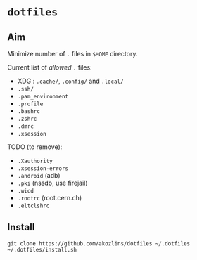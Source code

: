 # `dotfiles`

## Aim

Minimize number of `.` files in `$HOME` directory.

Current list of _allowed_ `.` files:

 - XDG : `.cache/`, `.config/` and `.local/`
 - `.ssh/`
 - `.pam_environment`
 - `.profile`
 - `.bashrc`
 - `.zshrc`
 - `.dmrc`
 - `.xsession`

TODO (to remove):

 - `.Xauthority`
 - `.xsession-errors`
 - `.android` (adb)
 - `.pki` (nssdb, use firejail)
 - `.wicd`
 - `.rootrc` (root.cern.ch)
 - `.eltclshrc`

## Install

```
git clone https://github.com/akozlins/dotfiles ~/.dotfiles
~/.dotfiles/install.sh
```
